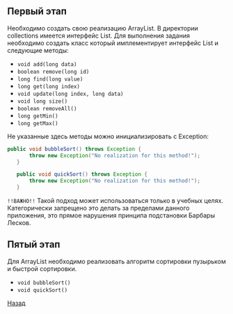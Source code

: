 ## Первый этап
Необходимо создать свою реализацию ArrayList.
В директории collections имеется интерфейс List. Для выполнения задания необходимо
создать класс который имплементирует интерфейс List и следующие методы:

- `void add(long data)`
- `boolean remove(long id)`
- `long find(long value)`
- `long get(long index)`
- `void update(long index, long data)`
- `void long size()`
- `boolean removeAll()`
- `long getMin()`
- `long getMax()`
 
 Не указанные здесь методы можно инициализировать с Exception:
 
 ```java
public void bubbleSort() throws Exception {
        throw new Exception("No realization for this method!");
    }

    public void quickSort() throws Exception {
        throw new Exception("No realization for this method!");
    }
```

``!!ВАЖНО!!`` Такой подход может использоваться только в учебных целях. Категорически
запрещено это делать за пределами данного приложения, это прямое нарушения
принципа подстановки Барбары Лесков. 

## Пятый этап
Для ArrayList необходимо реализовать алгоритм сортировки пузырьком и 
быстрой сортировки.

- `void bubbleSort()`
- `void quickSort()`

[Назад](../readme.md)